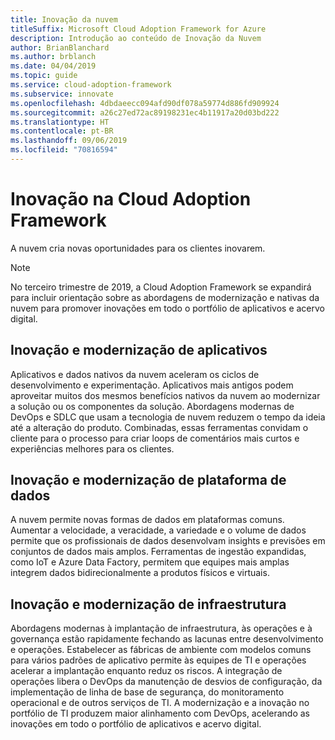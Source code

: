 ```yaml
---
title: Inovação da nuvem
titleSuffix: Microsoft Cloud Adoption Framework for Azure
description: Introdução ao conteúdo de Inovação da Nuvem
author: BrianBlanchard
ms.author: brblanch
ms.date: 04/04/2019
ms.topic: guide
ms.service: cloud-adoption-framework
ms.subservice: innovate
ms.openlocfilehash: 4dbdaeecc094afd90df078a59774d886fd909924
ms.sourcegitcommit: a26c27ed72ac89198231ec4b11917a20d03bd222
ms.translationtype: HT
ms.contentlocale: pt-BR
ms.lasthandoff: 09/06/2019
ms.locfileid: "70816594"
---
```

# <a name="innovation-in-the-cloud-adoption-framework"></a>Inovação na Cloud Adoption Framework

A nuvem cria novas oportunidades para os clientes inovarem.

> [!NOTE]
> No terceiro trimestre de 2019, a Cloud Adoption Framework se expandirá para incluir orientação sobre as abordagens de modernização e nativas da nuvem para promover inovações em todo o portfólio de aplicativos e acervo digital.

## <a name="application-modernization-and-innovation"></a>Inovação e modernização de aplicativos

Aplicativos e dados nativos da nuvem aceleram os ciclos de desenvolvimento e experimentação. Aplicativos mais antigos podem aproveitar muitos dos mesmos benefícios nativos da nuvem ao modernizar a solução ou os componentes da solução. Abordagens modernas de DevOps e SDLC que usam a tecnologia de nuvem reduzem o tempo da ideia até a alteração do produto. Combinadas, essas ferramentas convidam o cliente para o processo para criar loops de comentários mais curtos e experiências melhores para os clientes.

## <a name="data-platform-modernization-and-innovation"></a>Inovação e modernização de plataforma de dados

A nuvem permite novas formas de dados em plataformas comuns. Aumentar a velocidade, a veracidade, a variedade e o volume de dados permite que os profissionais de dados desenvolvam insights e previsões em conjuntos de dados mais amplos. Ferramentas de ingestão expandidas, como IoT e Azure Data Factory, permitem que equipes mais amplas integrem dados bidirecionalmente a produtos físicos e virtuais.

## <a name="infrastructure-modernization-and-innovation"></a>Inovação e modernização de infraestrutura

Abordagens modernas à implantação de infraestrutura, às operações e à governança estão rapidamente fechando as lacunas entre desenvolvimento e operações. Estabelecer as fábricas de ambiente com modelos comuns para vários padrões de aplicativo permite às equipes de TI e operações acelerar a implantação enquanto reduz os riscos. A integração de operações libera o DevOps da manutenção de desvios de configuração, da implementação de linha de base de segurança, do monitoramento operacional e de outros serviços de TI. A modernização e a inovação no portfólio de TI produzem maior alinhamento com DevOps, acelerando as inovações em todo o portfólio de aplicativos e acervo digital.
